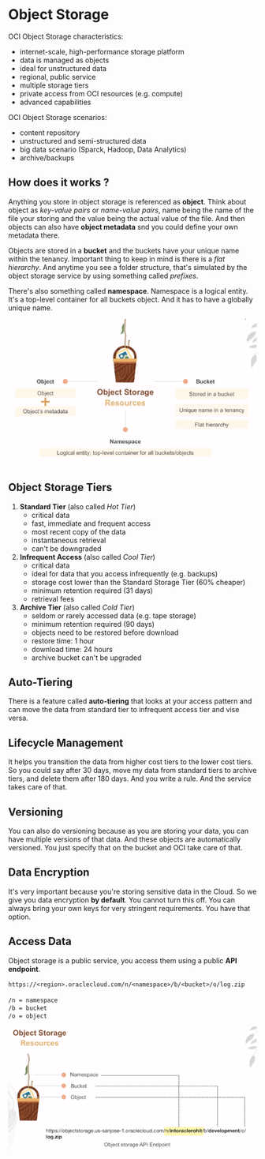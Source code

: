 # Object Storage

OCI Object Storage characteristics:
- internet-scale, high-performance storage platform
- data is managed as objects
- ideal for unstructured data
- regional, public service
- multiple storage tiers
- private access from OCI resources (e.g. compute)
- advanced capabilities

OCI Object Storage scenarios:
- content repository
- unstructured and semi-structured data
- big data scenario (Sparck, Hadoop, Data Analytics)
- archive/backups

## How does it works ?

Anything you store in object storage is referenced as **object**. Think about object as *key-value pairs* or *name-value pairs*, name being the name of the file your storing and the value being the actual value of the file. And then objects can also have **object metadata** snd you could define your own metadata there.

Objects are stored in a **bucket** and the buckets have your unique name within the tenancy. Important thing to keep in mind is there is a *flat hierarchy*. And anytime you see a folder structure, that's simulated by the object storage service by using something called *prefixes*.

There's also something called **namespace**. Namespace is a logical entity. It's a top-level container for all buckets object. And it has to have a globally unique name.

![Object Storage](../images/object_storage.png)



## Object Storage Tiers

1. **Standard Tier** (also called *Hot Tier*)
    - critical data
    - fast, immediate and frequent access
    - most recent copy of the data
    - instantaneous retrieval
    - can't be downgraded
2. **Infrequent Access** (also called *Cool Tier*)
    - critical data
    - ideal for data that you access infrequently (e.g. backups)
    - storage cost lower than the Standard Storage Tier (60% cheaper)
    - minimum retention required (31 days)
    - retrieval fees
3. **Archive Tier** (also called *Cold Tier*)
    - seldom or rarely accessed data (e.g. tape storage)
    - minimum retention required (90 days)
    - objects need to be restored before download
    - restore time: 1 hour
    - download time: 24 hours
    - archive bucket can't be upgraded

## Auto-Tiering

There is a feature called **auto-tiering** that looks at your access pattern and can move the data from standard tier to infrequent access tier and vise versa. 

## Lifecycle Management

It helps you transition the data from higher cost tiers to the lower cost tiers. So you could say after 30 days, move my data from standard tiers to archive tiers, and delete them after 180 days. And you write a rule. And the service takes care of that.

## Versioning

You can also do versioning because as you are storing your data, you can have multiple versions of that data. And these objects are automatically versioned. You just specify that on the bucket and OCI take care of that.

## Data Encryption

It's very important because you're storing sensitive data in the Cloud. So we give you data encryption **by default**. You cannot turn this off. You can always bring your own keys for very stringent requirements. You have that option.

## Access Data

Object storage is a public service, you access them using a public **API endpoint**.

    https://<region>.oraclecloud.com/n/<namespace>/b/<bucket>/o/log.zip

    /n = namespace
    /b = bucket
    /o = object  

![Object Storage Resource](../images/object_storage_resource.png)